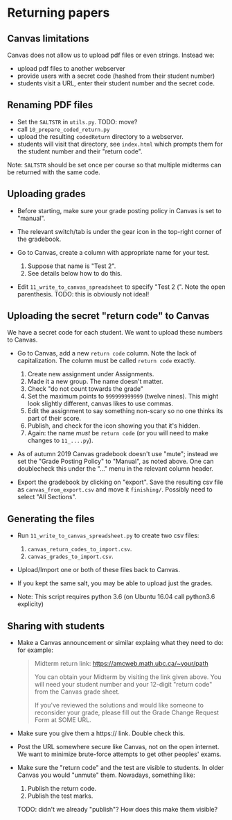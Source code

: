 <!--
__author__ = "Andrew Rechnitzer, Colin B Macdonald, Elyse Yeager, Vinayak Vatsal"
__copyright__ = "Copyright (C) 2018-9 Andrew Rechnitzer"
__license__ = "GFDL"
 -->

# Returning papers

## Canvas limitations

Canvas does not allow us to upload pdf files or even strings.  Instead we:

  * upload pdf files to another webserver
  * provide users with a secret code (hashed from their student number)
  * students visit a URL, enter their student number and the secret code.


## Renaming PDF files

  * Set the `SALTSTR` in `utils.py`.  TODO: move?
  * call `10_prepare_coded_return.py`
  * upload the resulting `codedReturn` directory to a webserver.
  * students will visit that directory, see `index.html` which prompts
    them for the student number and their "return code".

Note: `SALTSTR` should be set once per course so that multiple midterms
can be returned with the same code.


## Uploading grades

  * Before starting, make sure your grade posting policy in Canvas is set
    to "manual".
  * The relevant switch/tab is under the gear icon in the top-right corner
    of the gradebook.
  * Go to Canvas, create a column with appropriate name for your test.

      1.  Suppose that name is "Test 2".
      2.  See details below how to do this.

  * Edit `11_write_to_canvas_spreadsheet` to specify "Test 2 (".  Note the
    open parenthesis.  TODO: this is obviously not ideal!


## Uploading the secret "return code" to Canvas

We have a secret code for each student.  We want to upload these numbers to Canvas.

  * Go to Canvas, add a new `return code` column.  Note the lack of
    capitalization.  The column must be called `return code` exactly.

      1.  Create new assignment under Assignments.
      2.  Made it a new group.  The name doesn't matter.
      3.  Check "do not count towards the grade"
      4.  Set the maximum points to `999999999999` (twelve nines).
          This might look slightly different, canvas likes to use commas.
      5.  Edit the assignment to say something non-scary so no one
          thinks its part of their score.
      6.  Publish, and check for the icon showing you that it's hidden.
      7.  Again: the name *must* be `return code` (or you will need to make
          changes to `11_....py`).

  * As of autumn 2019 Canvas gradebook doesn't use "mute"; instead we set
    the "Grade Posting Policy" to "Manual", as noted above.  One can
    doublecheck this under the "..." menu in the relevant column header.

  * Export the gradebook by clicking on "export".  Save the resulting
    csv file as `canvas_from_export.csv` and move it `finishing/`.
    Possibly need to select "All Sections".


## Generating the files

   * Run `11_write_to_canvas_spreadsheet.py` to create two csv files:

       1. `canvas_return_codes_to_import.csv`.
       2. `canvas_grades_to_import.csv`.

   * Upload/Import one or both of these files back to Canvas.

   * If you kept the same salt, you may be able to upload just the
     grades.

   * Note: This script requires python 3.6 (on Ubuntu 16.04 call python3.6 explicity)


## Sharing with students

  * Make a Canvas announcement or similar explaing what they need
    to do: for example:

    > Midterm return link: https://amcweb.math.ubc.ca/~your/path
    >
    > You can obtain your Midterm by visiting the link given above.  You
    > will need your student number and your 12-digit "return code" from
    > the Canvas grade sheet.
    >
    > If you've reviewed the solutions and would like someone to reconsider
    > your grade, please fill out the Grade Change Request Form at
    > SOME URL.

  * Make sure you give them a https:// link.  Double check this.

  * Post the URL somewhere secure like Canvas, not on the open
    internet.  We want to minimize brute-force attempts to get
    other peoples' exams.

  * Make sure the "return code" and the test are visible to students.  In
    older Canvas you would "unmute" them.  Nowadays, something like:

      1. Publish the return code.
      2. Publish the test marks.

    TODO: didn't we already "publish"?  How does this make them visible?
